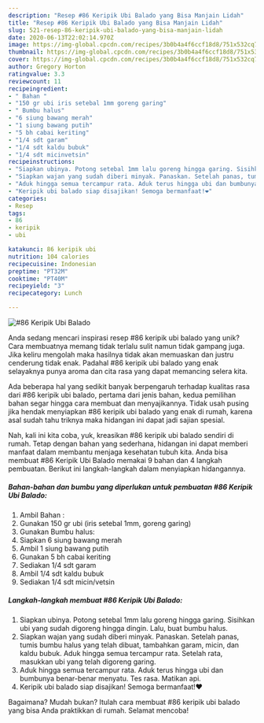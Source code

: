 ```yaml
---
description: "Resep #86 Keripik Ubi Balado yang Bisa Manjain Lidah"
title: "Resep #86 Keripik Ubi Balado yang Bisa Manjain Lidah"
slug: 521-resep-86-keripik-ubi-balado-yang-bisa-manjain-lidah
date: 2020-06-13T22:02:14.970Z
image: https://img-global.cpcdn.com/recipes/3b0b4a4f6ccf18d8/751x532cq70/86-keripik-ubi-balado-foto-resep-utama.jpg
thumbnail: https://img-global.cpcdn.com/recipes/3b0b4a4f6ccf18d8/751x532cq70/86-keripik-ubi-balado-foto-resep-utama.jpg
cover: https://img-global.cpcdn.com/recipes/3b0b4a4f6ccf18d8/751x532cq70/86-keripik-ubi-balado-foto-resep-utama.jpg
author: Gregory Horton
ratingvalue: 3.3
reviewcount: 11
recipeingredient:
- " Bahan "
- "150 gr ubi iris setebal 1mm goreng garing"
- " Bumbu halus"
- "6 siung bawang merah"
- "1 siung bawang putih"
- "5 bh cabai keriting"
- "1/4 sdt garam"
- "1/4 sdt kaldu bubuk"
- "1/4 sdt micinvetsin"
recipeinstructions:
- "Siapkan ubinya. Potong setebal 1mm lalu goreng hingga garing. Sisihkan ubi yang sudah digoreng hingga dingin. Lalu, buat bumbu halus."
- "Siapkan wajan yang sudah diberi minyak. Panaskan. Setelah panas, tumis bumbu halus yang telah dibuat, tambahkan garam, micin, dan kaldu bubuk. Aduk hingga semua tercampur rata. Setelah rata, masukkan ubi yang telah digoreng garing."
- "Aduk hingga semua tercampur rata. Aduk terus hingga ubi dan bumbunya benar-benar menyatu. Tes rasa. Matikan api."
- "Keripik ubi balado siap disajikan! Semoga bermanfaat!❤️"
categories:
- Resep
tags:
- 86
- keripik
- ubi

katakunci: 86 keripik ubi 
nutrition: 104 calories
recipecuisine: Indonesian
preptime: "PT32M"
cooktime: "PT40M"
recipeyield: "3"
recipecategory: Lunch

---
```



![#86 Keripik Ubi Balado](https://img-global.cpcdn.com/recipes/3b0b4a4f6ccf18d8/751x532cq70/86-keripik-ubi-balado-foto-resep-utama.jpg)

Anda sedang mencari inspirasi resep #86 keripik ubi balado yang unik? Cara membuatnya memang tidak terlalu sulit namun tidak gampang juga. Jika keliru mengolah maka hasilnya tidak akan memuaskan dan justru cenderung tidak enak. Padahal #86 keripik ubi balado yang enak selayaknya punya aroma dan cita rasa yang dapat memancing selera kita.



Ada beberapa hal yang sedikit banyak berpengaruh terhadap kualitas rasa dari #86 keripik ubi balado, pertama dari jenis bahan, kedua pemilihan bahan segar hingga cara membuat dan menyajikannya. Tidak usah pusing jika hendak menyiapkan #86 keripik ubi balado yang enak di rumah, karena asal sudah tahu triknya maka hidangan ini dapat jadi sajian spesial.


Nah, kali ini kita coba, yuk, kreasikan #86 keripik ubi balado sendiri di rumah. Tetap dengan bahan yang sederhana, hidangan ini dapat memberi manfaat dalam membantu menjaga kesehatan tubuh kita. Anda bisa membuat #86 Keripik Ubi Balado memakai 9 bahan dan 4 langkah pembuatan. Berikut ini langkah-langkah dalam menyiapkan hidangannya.

<!--inarticleads1-->

##### Bahan-bahan dan bumbu yang diperlukan untuk pembuatan #86 Keripik Ubi Balado:

1. Ambil  Bahan :
1. Gunakan 150 gr ubi (iris setebal 1mm, goreng garing)
1. Gunakan  Bumbu halus:
1. Siapkan 6 siung bawang merah
1. Ambil 1 siung bawang putih
1. Gunakan 5 bh cabai keriting
1. Sediakan 1/4 sdt garam
1. Ambil 1/4 sdt kaldu bubuk
1. Sediakan 1/4 sdt micin/vetsin




<!--inarticleads2-->

##### Langkah-langkah membuat #86 Keripik Ubi Balado:

1. Siapkan ubinya. Potong setebal 1mm lalu goreng hingga garing. Sisihkan ubi yang sudah digoreng hingga dingin. Lalu, buat bumbu halus.
1. Siapkan wajan yang sudah diberi minyak. Panaskan. Setelah panas, tumis bumbu halus yang telah dibuat, tambahkan garam, micin, dan kaldu bubuk. Aduk hingga semua tercampur rata. Setelah rata, masukkan ubi yang telah digoreng garing.
1. Aduk hingga semua tercampur rata. Aduk terus hingga ubi dan bumbunya benar-benar menyatu. Tes rasa. Matikan api.
1. Keripik ubi balado siap disajikan! Semoga bermanfaat!❤️




Bagaimana? Mudah bukan? Itulah cara membuat #86 keripik ubi balado yang bisa Anda praktikkan di rumah. Selamat mencoba!
